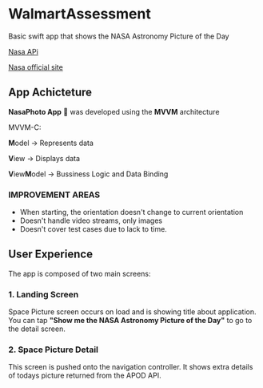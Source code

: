 # WalmartAssessment
Basic swift app that shows the NASA Astronomy Picture of the Day

[Nasa APi](https://api.nasa.gov/)

[Nasa official site](https://apod.nasa.gov/apod/astropix.html)

## App Achicteture 

**NasaPhoto App** :iphone: was developed using the **MVVM** architecture

MVVM-C:

**M**odel -> Represents data<p>
**V**iew -> Displays data<p>
**V**iew**M**odel -> Bussiness Logic and Data Binding<p>
  
 ### IMPROVEMENT AREAS
 - When starting, the orientation doesn't change to current orientation
 - Doesn't handle video streams, only images
 - Doesn't cover test cases due to lack to time.
 
 ## User Experience
The app is composed of two main screens:

### 1. Landing Screen
Space Picture screen occurs on load and is showing title about application. You can tap **"Show me the NASA Astronomy Picture of the Day"** to go to the detail screen.

### 2. Space Picture Detail
This screen is pushed onto the navigation controller. It shows extra details of todays picture returned from the APOD API.
